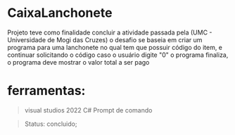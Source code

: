 # CaixaLanchonete
Projeto teve como finalidade concluir a atividade   passada pela (UMC - Universidade de Mogi das Cruzes) o desafio se baseia em criar um programa para uma lanchonete no  qual  tem que possuir código  do item, e continuar solicitando o código caso o usuário digite "0" o programa finaliza, o programa deve mostrar o valor total a ser pago

# ferramentas:
> visual studios 2022
> C#
> Prompt de comando

> Status: concluido;
